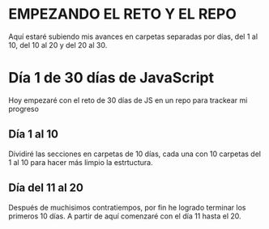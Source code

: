 # EMPEZANDO EL RETO Y EL REPO

Aquí estaré subiendo mis avances en carpetas separadas por días, del 1 al 10, del 10 al 20 y del 20 al 30.

# Día 1 de 30 días de JavaScript 
Hoy empezaré con el reto de 30 días de JS en un repo para trackear mi progreso

## Día 1 al 10
Dividiré las secciones en carpetas de 10 días, cada una con 10 carpetas del 1 al 10 para hacer más limpio la estrtuctura.

## Día del 11 al 20
Después de muchisimos contratiempos, por fin he logrado terminar los primeros 10 días. A partir de aquí comenzaré con el día 11 hasta el 20.